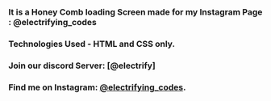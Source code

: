 ### It is a Honey Comb loading Screen made for my Instagram Page : @electrifying_codes

### Technologies Used - HTML and CSS only.

### Join our discord Server: [@electrify]
### Find me on Instagram: [@electrifying_codes][Instagram].

[instagram]: https://www.instagram.com/electrifying_codes